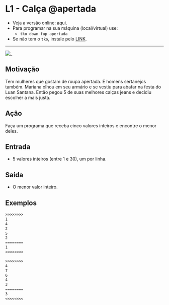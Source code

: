 # L1 - Calça @apertada

- Veja a versão online: [aqui.](https://github.com/qxcodefup/arcade/blob/master/base/apertada/Readme.md)
- Para programar na sua máquina (local/virtual) use:
  - `tko down fup apertada`
- Se não tem o `tko`, instale pelo [LINK](https://github.com/senapk/tko).

---

![_](https://raw.githubusercontent.com/qxcodefup/arcade/master/base/apertada/cover.jpg)

## Motivação

Tem mulheres que gostam de roupa apertada. E homens sertanejos também. Mariana olhou em seu armário e se vestiu para abafar na festa do Luan Santana. Então pegou 5 de suas melhores calças jeans e decidiu escolher a mais justa.  

## Ação

Faça um programa que receba cinco valores inteiros e encontre o menor deles.  

## Entrada

* 5 valores inteiros (entre 1 e 30), um por linha.

## Saída

* O menor valor inteiro.  

## Exemplos

``` txt
>>>>>>>>
1
4
2
5
2
========
1
<<<<<<<<

>>>>>>>>
4
7
6
4
3
========
3
<<<<<<<<
```
